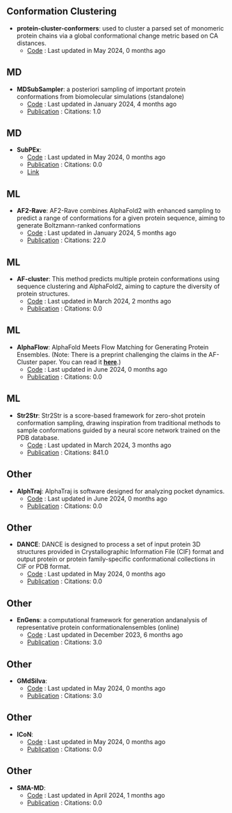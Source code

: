 ## **Conformation Clustering**
- **protein-cluster-conformers**: used to cluster a parsed set of monomeric protein chains via a global conformational change metric based on CA distances.
	- [Code](https://github.com/PDBeurope/protein-cluster-conformers) : Last updated in May 2024, 0 months ago

## MD
- **MDSubSampler**: a posteriori sampling of important protein conformations from biomolecular simulations (standalone)
	- [Code](https://github.com/alepandini/MDSubSampler) : Last updated in January 2024, 4 months ago
	- [Publication](https://doi.org/10.1093/bioinformatics/btad427) : Citations: 1.0

## MD
- **SubPEx**: 
	- [Code](https://github.com/durrantlab/subpex/) : Last updated in May 2024, 0 months ago
	- [Publication](https://doi.org/10.1021%2Facs.jctc.3c00478) : Citations: 0.0
	- [Link](http://durrantlab.com/subpex/)

## ML
- **AF2-Rave**: AF2-Rave combines AlphaFold2 with enhanced sampling to predict a range of conformations for a given protein sequence, aiming to generate Boltzmann-ranked conformations
	- [Code](https://github.com/tiwarylab/alphafold2rave) : Last updated in January 2024, 5 months ago
	- [Publication](https://doi.org/10.1021/acs.jctc.3c00290) : Citations: 22.0

## ML
- **AF-cluster**: This method predicts multiple protein conformations using sequence clustering and AlphaFold2, aiming to capture the diversity of protein structures.
	- [Code](https://github.com/HWaymentSteele/AF_Cluster) : Last updated in March 2024, 2 months ago
	- [Publication](https://doi.org/10.1101/2022.10.17.512570v1) : Citations: 0.0

## ML
- **AlphaFlow**: AlphaFold Meets Flow Matching for Generating Protein Ensembles. (Note: There is a preprint challenging the claims in the AF-Cluster paper. You can read it **[here](https://doi.org/10.1101/2024.01.05.574434)**.)
	- [Code](https://github.com/bjing2016/alphaflow) : Last updated in June 2024, 0 months ago
	- [Publication](https://doi.org/10.48550/arXiv.2402.04845) : Citations: 0.0

## ML
- **Str2Str**: Str2Str is a score-based framework for zero-shot protein conformation sampling, drawing inspiration from traditional methods to sample conformations guided by a neural score network trained on the PDB database.
	- [Code](https://github.com/lujiarui/Str2Str) : Last updated in March 2024, 3 months ago
	- [Publication](https://doi.org/10.1126/science.ade2574) : Citations: 841.0

## Other
- **AlphTraj**: AlphaTraj is software designed for analyzing pocket dynamics.
	- [Code](https://github.com/dooo12332/AlphaTraj) : Last updated in June 2024, 0 months ago
	- [Publication](https://doi.org/10.1021/acs.jctc.4c00476) : Citations: 0.0

## Other
- **DANCE**: DANCE is designed to process a set of input protein 3D structures provided in Crystallographic Information File (CIF) format and output protein or protein family-specific conformational collections in CIF or PDB format.
	- [Code](https://github.com/PhyloSofS-Team/DANCE) : Last updated in May 2024, 0 months ago
	- [Publication](https://doi.org/10.1101/2024.02.06.578951) : Citations: 0.0

## Other
- **EnGens**: a computational framework for generation andanalysis of representative protein conformationalensembles (online)
	- [Code](https://github.com/KavrakiLab/EnGens) : Last updated in December 2023, 6 months ago
	- [Publication](https://doi.org/10.1093/bib/bbad242) : Citations: 3.0

## Other
- **GMdSilva**: 
	- [Code](https://github.com/GMdSilva/gms_natcomms_1705932980_data) : Last updated in May 2024, 0 months ago
	- [Publication](https://doi.org/10.1101/2023.07.25.550545) : Citations: 3.0

## Other
- **ICoN**: 
	- [Code](https://github.com/chang-group/ICoN) : Last updated in May 2024, 0 months ago
	- [Publication](https://doi.org/10.1101/2024.05.05.592587) : Citations: 0.0

## Other
- **SMA-MD**: 
	- [Code](https://github.com/olsson-group/sma-md) : Last updated in April 2024, 1 months ago
	- [Publication](https://dx.doi.org/10.1088/2632-2153/ad3b64) : Citations: 0.0
